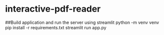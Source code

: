 # interactive-pdf-reader

##Build application and run the server using streamlit
python -m venv venv
pip install -r requirements.txt
streamlit run app.py
